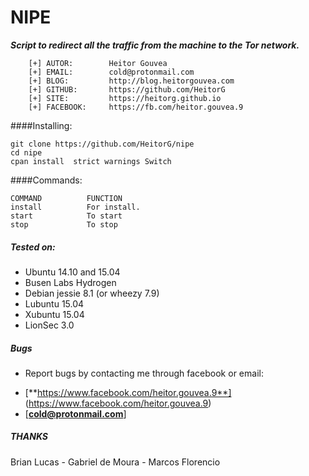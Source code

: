 # NIPE

***Script to redirect all the traffic from the machine to the Tor network.***

```
	[+] AUTOR:        Heitor Gouvea
	[+] EMAIL:        cold@protonmail.com
	[+] BLOG:         http://blog.heitorgouvea.com
	[+] GITHUB:       https://github.com/HeitorG
	[+] SITE:         https://heitorg.github.io
	[+] FACEBOOK:     https://fb.com/heitor.gouvea.9
```

####Installing:

    git clone https://github.com/HeitorG/nipe
    cd nipe
    cpan install  strict warnings Switch


####Commands:

	COMMAND          FUNCTION
	install          For install.
	start            To start
	stop             To stop

##### Tested on:

* Ubuntu 14.10 and 15.04
* Busen Labs Hydrogen
* Debian jessie 8.1 (or wheezy 7.9)
* Lubuntu 15.04
* Xubuntu 15.04
* LionSec 3.0

##### Bugs

- Report bugs by contacting me through facebook or email:
* [**https://www.facebook.com/heitor.gouvea.9**] (https://www.facebook.com/heitor.gouvea.9)
* [**cold@protonmail.com**]

##### THANKS

Brian Lucas - Gabriel de Moura - Marcos Florencio
